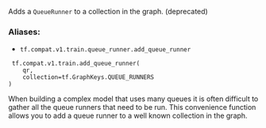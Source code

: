 Adds a `QueueRunner` to a collection in the graph. (deprecated)
### Aliases:
- `tf.compat.v1.train.queue_runner.add_queue_runner`

```
 tf.compat.v1.train.add_queue_runner(
    qr,
    collection=tf.GraphKeys.QUEUE_RUNNERS
)
```
When building a complex model that uses many queues it is often difficult to gather all the queue runners that need to be run. This convenience function allows you to add a queue runner to a well known collection in the graph.
